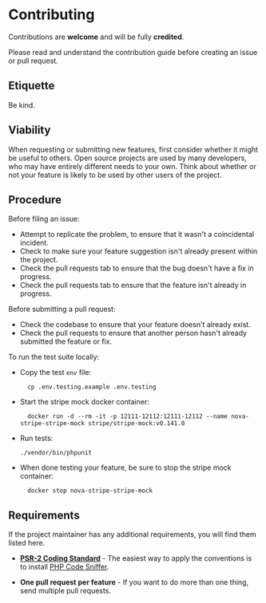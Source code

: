 # Contributing

Contributions are **welcome** and will be fully **credited**.

Please read and understand the contribution guide before creating an issue or pull request.

## Etiquette

Be kind.

## Viability

When requesting or submitting new features, first consider whether it might be useful to others. Open source projects are used by many developers, who may have entirely different needs to your own. Think about whether or not your feature is likely to be used by other users of the project.

## Procedure

Before filing an issue:

- Attempt to replicate the problem, to ensure that it wasn't a coincidental incident.
- Check to make sure your feature suggestion isn't already present within the project.
- Check the pull requests tab to ensure that the bug doesn't have a fix in progress.
- Check the pull requests tab to ensure that the feature isn't already in progress.

Before submitting a pull request:

- Check the codebase to ensure that your feature doesn't already exist.
- Check the pull requests to ensure that another person hasn't already submitted the feature or fix.

To run the test suite locally: 

- Copy the test `env` file: 
    ```
      cp .env.testing.example .env.testing
    ```
- Start the stripe mock docker container:
  ```
    docker run -d --rm -it -p 12111-12112:12111-12112 --name nova-stripe-stripe-mock stripe/stripe-mock:v0.141.0
  ```
- Run tests:
    ```
    ./vendor/bin/phpunit
    ```
- When done testing your feature, be sure to stop the stripe mock container:
  ```
    docker stop nova-stripe-stripe-mock
  ```

## Requirements

If the project maintainer has any additional requirements, you will find them listed here.

- **[PSR-2 Coding Standard](https://github.com/php-fig/fig-standards/blob/master/accepted/PSR-2-coding-style-guide.md)** - The easiest way to apply the conventions is to install [PHP Code Sniffer](https://github.com/squizlabs/PHP_CodeSniffer).

- **One pull request per feature** - If you want to do more than one thing, send multiple pull requests.

